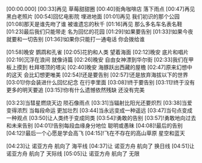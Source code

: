 [00:00.000]
[00:33]再见 草莓甜甜圈
[00:40]街角咖啡店 落下雨点
[00:47]再见 黑白老照片
[00:54]回忆电影院 埋进地面
[01:01]再见 我们初识的那个公园
[01:08]那天是谁先吻了谁 被谁遗忘的秋千
[01:16]再见 那么多名车名表名鞋
[01:23]最后我们只能带走 名为回忆的花园
[01:29]!如果要告别
[01:33]!如果今夜就要和一切告别
[01:36]!如果你只能打一通电话 你会拨给谁

[01:58]晚安 鹦鹉和孔雀
[02:05]花豹和人类 望着海面
[02:12]晚安 底片和唱片
[02:19]沉浮在浪间 就像诗篇
[02:26]晚安 自由女神漂到华尔街
[02:33]我们在甲板上摸到 杜拜塔顶的塔尖
[02:40]晚安 海豚跃出西藏的屋檐
[02:47]原来幻想中的这天 会比幻想更唯美
[02:54]!还是要告别
[02:57]!还是放弃海拔以下的世界
[03:01]!你会装进什么回忆纪念 在行李里面
[03:08]!终于要告别
[03:11]!终于没有更多的明天要追
[03:15]!你有什么遗憾依然残缺 还没有完美

[03:23]当彗星燃烧天边 陨石像雨点
[03:31]当辐射比阳光还要炽烈
[03:38]当爱变得浓烈 当每段命运 更加壮烈
[03:44]当永远变成一种遥远
[03:47]当句点变成一种观点
[03:50]让人类终于变成同类
[03:54]!勇敢的告别
[03:57]!勇敢地向过去和未来告别
[04:01]!告别每段血缘身分地位 聪明或愚昧
[04:08]!最后的告别
[04:12]!最后一个心愿是学会高飞
[04:15]!飞在不存在的高山草原 星空和蓝天

[04:23]让 诺亚方舟 航向了 海平线
[04:37]让 诺亚方舟 航向了 换日线
[04:51]让 诺亚方舟 航向了 天际线
[05:05]让 诺亚方舟 航向了 无限